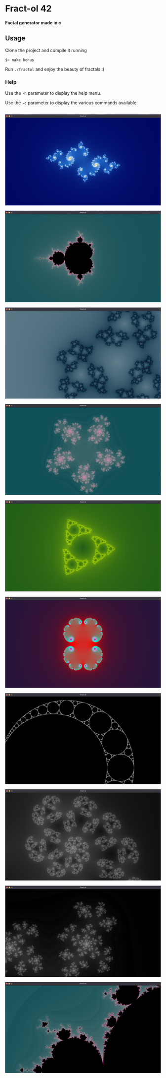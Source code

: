# Fract-ol 42

#### Factal generator made in c

## Usage

Clone the project and compile it running

```sh
$> make bonus
```

Run `./fractol` and enjoy the beauty of fractals :)

### Help

Use the `-h` parameter to display the help menu.

Use the `-c` parameter to display the various commands available.

## 

![alt text](https://github.com/Maxenceee/fract-ol-42/blob/main/images/img4.png "Julia")

![alt text](https://github.com/Maxenceee/fract-ol-42/blob/main/images/img2.png "Mandelbrot")

![alt text](https://github.com/Maxenceee/fract-ol-42/blob/main/images/img6.png "Mandelbrot Variant")

![alt text](https://github.com/Maxenceee/fract-ol-42/blob/main/images/img5.png "Mandelbrot Variant Z^3")

![alt text](https://github.com/Maxenceee/fract-ol-42/blob/main/images/img7.png "Mandelbrot Variant")

![alt text](https://github.com/Maxenceee/fract-ol-42/blob/main/images/img8.png "Julia")

![alt text](https://github.com/Maxenceee/fract-ol-42/blob/main/images/img9.png "Apollonian Gasket")

![alt text](https://github.com/Maxenceee/fract-ol-42/blob/main/images/img10.png "Apollonian Gasket")

![alt text](https://github.com/Maxenceee/fract-ol-42/blob/main/images/img11.png "Apollonian Gasket")

![alt text](https://github.com/Maxenceee/fract-ol-42/blob/main/images/img12.png "Apollonian Gasket")

<!-- You can also generate a specific fractal among the following, the Julia set, the Mandelbrot set, the Burningship set or the Apollonian gasket fractal. -->
